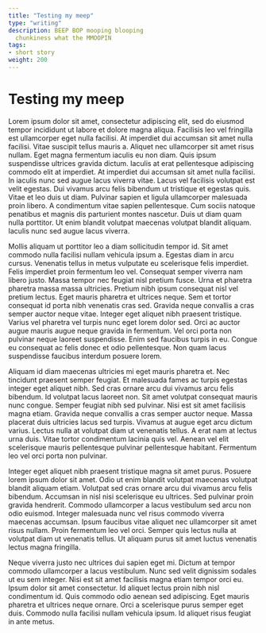 ```yaml
---
title: "Testing my meep"
type: "writing"
description: BEEP BOP mooping blooping
  chunkiness what the MMOOPIN
tags:
- short story
weight: 200
---
```


# Testing my meep

Lorem ipsum dolor sit amet, consectetur adipiscing elit, sed do eiusmod tempor
incididunt ut labore et dolore magna aliqua. Facilisis leo vel fringilla est
ullamcorper eget nulla facilisi. At imperdiet dui accumsan sit amet nulla
facilisi. Vitae suscipit tellus mauris a. Aliquet nec ullamcorper sit amet
risus nullam. Eget magna fermentum iaculis eu non diam. Quis ipsum suspendisse
ultrices gravida dictum. Iaculis at erat pellentesque adipiscing commodo elit
at imperdiet. At imperdiet dui accumsan sit amet nulla facilisi. In iaculis
nunc sed augue lacus viverra vitae. Lacus vel facilisis volutpat est velit
egestas. Dui vivamus arcu felis bibendum ut tristique et egestas quis. Vitae et
leo duis ut diam. Pulvinar sapien et ligula ullamcorper malesuada proin libero.
A condimentum vitae sapien pellentesque. Cum sociis natoque penatibus et magnis
dis parturient montes nascetur. Duis ut diam quam nulla porttitor. Ut enim
blandit volutpat maecenas volutpat blandit aliquam. Iaculis nunc sed augue
lacus viverra.

Mollis aliquam ut porttitor leo a diam sollicitudin tempor id. Sit amet commodo
nulla facilisi nullam vehicula ipsum a. Egestas diam in arcu cursus. Venenatis
tellus in metus vulputate eu scelerisque felis imperdiet. Felis imperdiet proin
fermentum leo vel. Consequat semper viverra nam libero justo. Massa tempor nec
feugiat nisl pretium fusce. Urna et pharetra pharetra massa massa ultricies.
Pretium nibh ipsum consequat nisl vel pretium lectus. Eget mauris pharetra et
ultrices neque. Sem et tortor consequat id porta nibh venenatis cras sed.
Gravida neque convallis a cras semper auctor neque vitae. Integer eget aliquet
nibh praesent tristique. Varius vel pharetra vel turpis nunc eget lorem dolor
sed. Orci ac auctor augue mauris augue neque gravida in fermentum. Vel orci
porta non pulvinar neque laoreet suspendisse. Enim sed faucibus turpis in eu.
Congue eu consequat ac felis donec et odio pellentesque. Non quam lacus
suspendisse faucibus interdum posuere lorem.

Aliquam id diam maecenas ultricies mi eget mauris pharetra et. Nec tincidunt
praesent semper feugiat. Et malesuada fames ac turpis egestas integer eget
aliquet nibh. Sed cras ornare arcu dui vivamus arcu felis bibendum. Id volutpat
lacus laoreet non. Sit amet volutpat consequat mauris nunc congue. Semper
feugiat nibh sed pulvinar. Nisi est sit amet facilisis magna etiam. Gravida
neque convallis a cras semper auctor neque. Massa placerat duis ultricies lacus
sed turpis. Vivamus at augue eget arcu dictum varius. Lectus nulla at volutpat
diam ut venenatis tellus. A erat nam at lectus urna duis. Vitae tortor
condimentum lacinia quis vel. Aenean vel elit scelerisque mauris pellentesque
pulvinar pellentesque habitant. Fermentum leo vel orci porta non pulvinar.

Integer eget aliquet nibh praesent tristique magna sit amet purus. Posuere
lorem ipsum dolor sit amet. Odio ut enim blandit volutpat maecenas volutpat
blandit aliquam etiam. Volutpat sed cras ornare arcu dui vivamus arcu felis
bibendum. Accumsan in nisl nisi scelerisque eu ultrices. Sed pulvinar proin
gravida hendrerit. Commodo ullamcorper a lacus vestibulum sed arcu non odio
euismod. Integer malesuada nunc vel risus commodo viverra maecenas accumsan.
Ipsum faucibus vitae aliquet nec ullamcorper sit amet risus nullam. Proin
fermentum leo vel orci. Semper quis lectus nulla at volutpat diam ut venenatis
tellus. Ut aliquam purus sit amet luctus venenatis lectus magna fringilla.

Neque viverra justo nec ultrices dui sapien eget mi. Dictum at tempor commodo
ullamcorper a lacus vestibulum. Nunc sed velit dignissim sodales ut eu sem
integer. Nisi est sit amet facilisis magna etiam tempor orci eu. Ipsum dolor
sit amet consectetur. Id aliquet lectus proin nibh nisl condimentum id. Quis
commodo odio aenean sed adipiscing. Eget mauris pharetra et ultrices neque
ornare. Orci a scelerisque purus semper eget duis. Commodo nulla facilisi
nullam vehicula ipsum. Id aliquet risus feugiat in ante metus.
